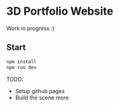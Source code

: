 # 3D Portfolio Website

Work in progress :)

## Start

```bash
npm install
npm run dev
```

TODO:

- Setup github pages
- Build the scene more
